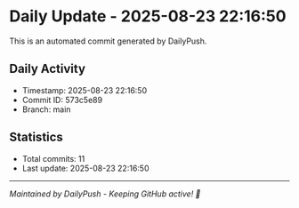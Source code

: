# Daily Update - 2025-08-23 22:16:50

This is an automated commit generated by DailyPush.

## Daily Activity
- Timestamp: 2025-08-23 22:16:50
- Commit ID: 573c5e89
- Branch: main

## Statistics
- Total commits: 11
- Last update: 2025-08-23 22:16:50

---
*Maintained by DailyPush - Keeping GitHub active! 🚀*
